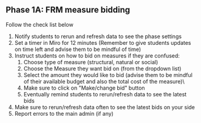 ## Phase 1A: FRM measure bidding 
Follow the check list below

1. Notify students to rerun and refresh data to see the phase settings  
1. Set a timer in Miro for 12 minutes (Remember to give students updates on time left and advise them to be mindful of time)  
1. Instruct students on how to bid on measures if they are confused:  
   1. Choose type of measure (structural, natural or social)  
   1. Choose the Measure they want bid on (from the dropdown list)  
   1. Select the amount they would like to bid (advise them to be mindful of their available budget and also the total cost of the measure)\
   1. Make sure to click on "Make/change bid" button  
   1. Eventually remind students to rerun/refresh data to see the latest bids  
1. Make sure to rerun/refresh data often to see the latest bids on your side  
1. Report errors to the main admin (if any)  
